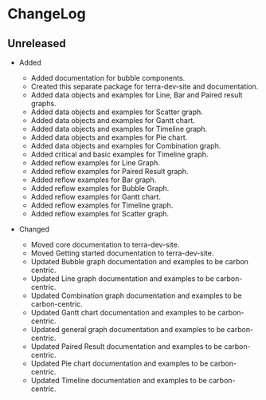 # ChangeLog

## Unreleased

* Added 
  * Added documentation for bubble components.
  * Created this separate package for terra-dev-site and documentation.
  * Added data objects and examples for Line, Bar and Paired result graphs.
  * Added data objects and examples for Scatter graph.
  * Added data objects and examples for Gantt chart.
  * Added data objects and examples for Timeline graph.
  * Added data objects and examples for Pie chart.
  * Added data objects and examples for Combination graph.
  * Added critical and basic examples for Timeline graph.
  * Added reflow examples for Line Graph.
  * Added reflow examples for Paired Result graph.
  * Added reflow examples for Bar graph.
  * Added reflow examples for Bubble Graph.
  * Added reflow examples for Gantt chart.
  * Added reflow examples for Timeline graph.
  * Added reflow examples for Scatter graph. 

* Changed 
  * Moved core documentation to terra-dev-site.
  * Moved Getting started documentation to terra-dev-site.
  * Updated Bubble graph documentation and examples to be carbon centric.
  * Updated Line graph documentation and examples to be carbon-centric.
  * Updated Combination graph documentation and examples to be carbon-centric.
  * Updated Gantt chart documentation and examples to be carbon-centric.
  * Updated general graph documentation and examples to be carbon-centric.
  * Updated Paired Result documentation and examples to be carbon-centric.
  * Updated Pie chart documentation and examples to be carbon-centric.
  * Updated Timeline documentation and examples to be carbon-centric.
